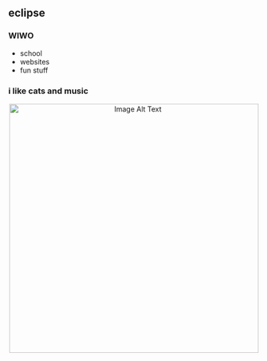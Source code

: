 ## eclipse
### WIWO
- school
- websites
- fun stuff
### i like cats and music

<p align="center">
  <img src="https://images.adagio.com/images2/custom_blends/90690.jpg" alt="Image Alt Text" width="500">
</p>

<!--
**EcliqseX/EcliqseX** is a ✨ _special_ ✨ repository because its `README.md`
